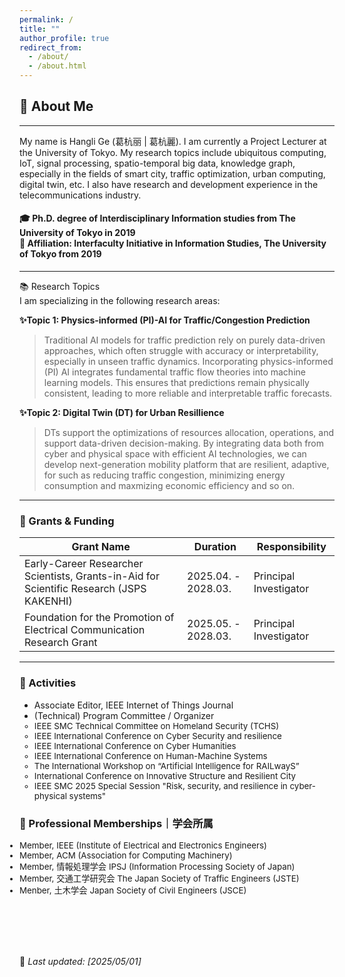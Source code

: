 ```yaml
---
permalink: /
title: ""
author_profile: true
redirect_from: 
  - /about/
  - /about.html
---
```


## 👤 About Me
---
My name is  Hangli Ge (葛杭丽 | 葛杭麗). I am currently a Project Lecturer at the University of Tokyo. My research topics include ubiquitous computing, IoT, signal processing, spatio-temporal big data, knowledge graph, especially in the fields of smart city, traffic optimization, urban computing, digital twin, etc. I also have research and development experience in the telecommunications industry.
#### 🎓 Ph.D. degree of Interdisciplinary Information studies from The University of Tokyo in 2019<br> 📍 Affiliation: Interfaculty Initiative in Information Studies, The University of Tokyo from 2019

---

📚 Research Topics
<br>I am specializing in the following research areas:
 
**✨Topic 1: Physics-informed (PI)-AI for Traffic/Congestion Prediction**
> Traditional AI models for traffic prediction rely on purely data-driven approaches, which often struggle with accuracy or interpretability, especially in unseen traffic dynamics. Incorporating physics-informed (PI) AI integrates fundamental traffic flow theories into machine learning models. This ensures that predictions remain physically consistent, leading to more reliable and interpretable traffic forecasts.

**✨Topic 2: Digital Twin (DT) for Urban Resillience**
> DTs support the optimizations of resources allocation, operations, and support data-driven decision-making. By integrating data both from cyber and physical space with efficient AI technologies, we can develop next-generation mobility platform that are resilient, adaptive, for such as reducing traffic congestion, minimizing energy consumption and maxmizing economic efficiency and so on.

<!-- **✨Topic 2: Quantum Computing for Optimization Problems**
> Optimization is widely applied in machine learning, control systems and operations research. Classical approaches including gradient descent and evolutionary algorithms, are commonly used, while modern methods increasly integrate deep learning. However, optimization problems face computational challenges, particularly in large-scale graph structure and high-dimensional data, as many of them are NP-hard. Quantum computing is expected to revolutionize the fields that rely on complex optimization problem-solving, enabling faster and more accurate solutions in real-world applications.
As quantum hardware continues to advance, these quantum-based solutions are expected to play an increasingly critical role in solving these optimization problem.

 !-->

<!--### 🏆 Awards & Achievements
- **Specially Selected Paper** – 2024, Journal of Information Processing
- **GCL Scholarship** – 2015~2018, Social ICT Global Creative Leader Program, The University of Tokyo
- **Docomo Scholarship** – 2013~2015, NPO Mobile Communication Fund,Japan
---
!-->

---

### 🔹 Grants & Funding

| Grant Name | Duration | Responsibility|
|------------|-------------|-------------|
| Early-Career Researcher Scientists, Grants-in-Aid for Scientific Research (JSPS KAKENHI)|  2025.04. - 2028.03. |Principal Investigator|
| Foundation for the Promotion of Electrical Communication Research Grant |  2025.05. - 2028.03. |Principal Investigator|


<!--| The Shinohara Foundation Research Grant |  2025.04. - 2026.03. |Co-Investigator|!-->

---

### 🧭 Activities
- Associate Editor, IEEE Internet of Things Journal
- (Technical) Program Committee / Organizer
  <ul style="margin:0; padding:0;font-size: 10pt;">
  <li>IEEE SMC Technical Committee on Homeland Security (TCHS)</li>
  <li>IEEE International Conference on Cyber Security and resilience</li>
  <li>IEEE International Conference on Cyber Humanities</li>
  <li>IEEE International Conference on Human-Machine Systems</li>
  <li>The International Workshop on “Artificial Intelligence for RAILwayS”</li>
  <li>International Conference on Innovative Structure and Resilient City</li>
  <li>IEEE SMC 2025 Special Session "Risk, security, and resilience in cyber-physical systems"</li></ul>
  
### 🪪 Professional Memberships｜学会所属
 <ul style="margin:0; padding:0;font-size: 10pt;">
    <li>Member, IEEE (Institute of Electrical and Electronics Engineers) </li> 
    <li>Member, ACM (Association for Computing Machinery)</li>
    <li>Member, 情報処理学会 IPSJ (Information Processing Society of Japan)</li>
    <li>Member, 交通工学研究会 The Japan Society of Traffic Engineers (JSTE)  </li>
    <li>Menber, 土木学会 Japan Society of Civil Engineers (JSCE)</li>
</ul>

<br><br><br><br>

  

🚀 _Last updated: [2025/05/01]_  



